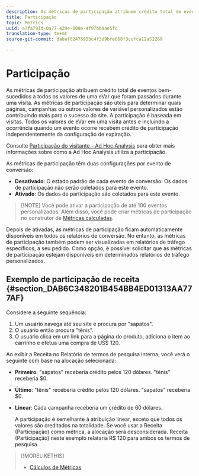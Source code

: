 ```yaml
---
description: As métricas de participação atribuem crédito total de eventos bem-sucedidos a todos os valores de uma eVar que foram passados durante uma visita. As métricas de participação são úteis para determinar quais páginas, campanhas ou outros valores de variável personalizados estão contribuindo mais para o sucesso do site. A participação é baseada em visitas. Todos os valores de eVar em uma visita antes e incluindo a ocorrência quando um evento ocorre recebem crédito de participação independentemente da configuração de expiração.
title: Participação
topic: Metrics
uuid: a7fa791d-0a77-429e-808e-4f97bb9ae5fc
translation-type: tm+mt
source-git-commit: dabaf6247695bc4f3d9bfe668f3ccfca12a52269

---
```



# Participação

As métricas de participação atribuem crédito total de eventos bem-sucedidos a todos os valores de uma eVar que foram passados durante uma visita. As métricas de participação são úteis para determinar quais páginas, campanhas ou outros valores de variável personalizados estão contribuindo mais para o sucesso do site. A participação é baseada em visitas. Todos os valores de eVar em uma visita antes e incluindo a ocorrência quando um evento ocorre recebem crédito de participação independentemente da configuração de expiração.

Consulte [Participação do visitante - Ad Hoc Analysis](/help/components/c-variables/c-metrics/metrics-visitor-participation.md) para obter mais informações sobre como a Ad Hoc Analysis utiliza a participação.

As métricas de participação têm duas configurações por evento de conversão:

* **Desativado**: O estado padrão de cada evento de conversão. Os dados de participação não serão coletados para este evento.
* **Ativado**: Os dados de participação são coletados para este evento.

>[!NOTE] Você pode ativar a participação de até 100 eventos personalizados. Além disso, você pode criar métricas de participação no construtor de [Métricas calculadas](https://marketing.adobe.com/resources/help/pt_BR/analytics/calcmetrics/participation_metric.html).

Depois de ativadas, as métricas de participação ficam automaticamente disponíveis em todos os relatórios de conversão. No entanto, as métricas de participação também podem ser visualizadas em relatórios de tráfego específicos, a seu pedido. Como opção, é possível solicitar que as métricas de participação estejam disponíveis em determinados relatórios de tráfego personalizados.

## Exemplo de participação de receita  {#section_DAB6C348201B454BB4ED01313AA777AF}

Considere a seguinte sequência:

1. Um usuário navega até seu site e procura por &quot;sapatos&quot;.
1. O usuário então procura &quot;tênis&quot;.
1. O usuário clica em um link para a página do produto, adiciona o item ao carrinho e efetua uma compra de US$ 120.

Ao exibir a Receita no Relatório de termos de pesquisa interna, você verá o seguinte com base na alocação selecionada:

* **Primeiro**: &quot;sapatos&quot; receberia crédito pelos 120 dólares. &quot;tênis&quot; receberia $0.
* **Último**: &quot;tênis&quot; receberia crédito pelos 120 dólares. &quot;sapatos&quot; receberia $0.
* **Linear**: Cada campanha receberia um crédito de 60 dólares.

   A participação é semelhante à atribuição linear, exceto que todos os valores são creditados na totalidade. Se você usar a Receita (Participação) como métrica, a alocação será desconsiderada. Receita (Participação) neste exemplo relataria R$ 120 para ambos os termos de pesquisa.

>[!MORELIKETHIS]
>
>* [Cálculos de Métricas](/help/components/c-variables/c-metrics/metrics-calculations.md)

